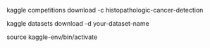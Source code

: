 


kaggle competitions download -c histopathologic-cancer-detection

kaggle datasets download -d your-dataset-name


source kaggle-env/bin/activate


